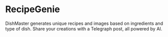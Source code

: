 # RecipeGenie
DishMaster generates unique recipes and images based on ingredients and type of dish. Share your creations with a Telegraph post, all powered by AI.
